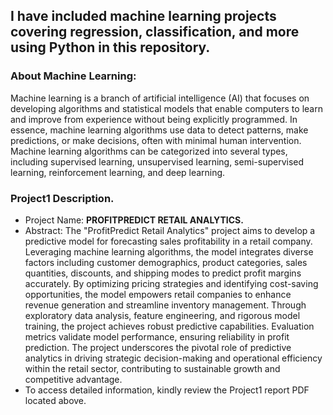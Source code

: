 ## I have included machine learning projects covering regression, classification, and more using Python in this repository.

### About Machine Learning:
Machine learning is a branch of artificial intelligence (AI) that focuses on developing algorithms and statistical models that enable computers to learn and improve from experience without being explicitly programmed. In essence, machine learning algorithms use data to detect patterns, make predictions, or make decisions, often with minimal human intervention. Machine learning algorithms can be categorized into several types, including supervised learning, unsupervised learning, semi-supervised learning, reinforcement learning, and deep learning. 

### Project1 Description. 
- Project Name: **PROFITPREDICT RETAIL ANALYTICS.**
- Abstract: The "ProfitPredict Retail Analytics" project aims to develop a predictive model for forecasting sales profitability in a retail company. Leveraging machine learning algorithms, the model integrates diverse factors including customer demographics, product categories, sales quantities, discounts, and shipping modes to predict profit margins accurately. By optimizing pricing strategies and identifying cost-saving opportunities, the model empowers retail companies to enhance revenue generation and streamline inventory management. Through exploratory data analysis, feature engineering, and rigorous model training, the project achieves robust predictive capabilities. Evaluation metrics validate model performance, ensuring reliability in profit prediction. The project underscores the pivotal role of predictive analytics in driving strategic decision-making and operational efficiency within the retail sector, contributing to sustainable growth and competitive advantage.
- To access detailed information, kindly review the Project1 report PDF located above. 
